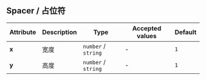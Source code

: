## Spacer / 占位符

<ex-code name="ex-spacer-vertical"></ex-code>

<ex-code name="ex-spacer-horizontal"></ex-code>

<ex-footer edit-link="https://github.com/zeit-ui/vue/edit/master/docs/en-us/components/spacer.md">

| Attribute | Description | Type                | Accepted values | Default |
| --------- | ----------- | ------------------- | --------------- | ------- |
| **x**     | 宽度        | `number` / `string` | -               | `1`     |
| **y**     | 高度        | `number` / `string` | -               | `1`     |

</ex-footer>
